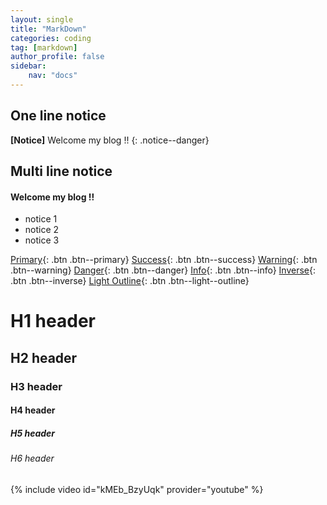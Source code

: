 ```yaml
---
layout: single
title: "MarkDown"
categories: coding
tag: [markdown]
author_profile: false
sidebar:
    nav: "docs"
---
```


## One line notice
**[Notice]** Welcome my blog !!
{: .notice--danger}

## Multi line notice
<div class = "notice--success">
<h4>Welcome my blog !!</h4>
<ul>
    <li>notice 1</li>
    <li>notice 2</li>
    <li>notice 3</li>
</ul>
</div>

[Primary](https://google.com){: .btn .btn--primary}
[Success](https://google.com){: .btn .btn--success}
[Warning](https://google.com){: .btn .btn--warning}
[Danger](https://google.com){: .btn .btn--danger}
[Info](https://google.com){: .btn .btn--info}
[Inverse](https://google.com){: .btn .btn--inverse}
[Light Outline](https://google.com){: .btn .btn--light--outline}

# H1 header

## H2 header

### H3 header

#### H4 header

##### H5 header

###### H6 header


{% include video id="kMEb_BzyUqk" provider="youtube" %}







